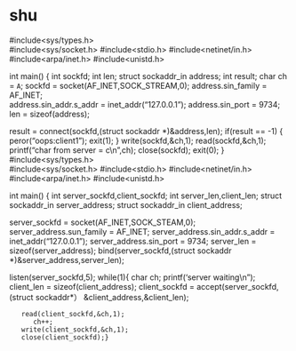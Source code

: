 shu
===
#include<sys/types.h>    
#include<sys/socket.h>
#include<stdio.h>
#include<netinet/in.h>
#include<arpa/inet.h>
#include<unistd.h>   

   int main()
  { int sockfd;
    int len;
    struct sockaddr_in address;
    int result;
    char ch = `A`;
    sockfd = socket(AF_INET,SOCK_STREAM,0);       address.sin_family = AF_INET;       
   address.sin_addr.s_addr = inet_addr(“127.0.0.1”);
   address.sin_port = 9734;
   len = sizeof(address); 

   result = connect(sockfd,(struct sockaddr *)&address,len);
              if(result == -1) {
     peror(“oops:client1”);
     exit(1); }
     write(sockfd,&ch,1); 
     read(sockfd,&ch,1);
     printf(“char from server = c\n”,ch);
     close(sockfd);
     exit(0); }  
#include<sys/types.h>                        
#include<sys/socket.h>
#include<stdio.h>
#include<netinet/in.h>
#include<arpa/inet.h>
#include<unistd.h>   

int main()
{  int server_sockfd,client_sockfd;
   int server_len,client_len;
   struct sockaddr_in server_address;
   struct sockaddr_in client_address;
 
   server_sockfd = socket(AF_INET,SOCK_STEAM,0);
   server_address.sun_family = AF_INET;
   server_address.sin_addr.s_addr = inet_addr(“127.0.0.1”);
   server_address.sin_port = 9734;
   server_len = sizeof(server_address);
   bind(server_sockfd,(struct sockaddr *)&server_address,server_len); 
   
   listen(server_sockfd,5);
   while(1){
       char ch;
       printf(‘server waiting\n”);
       client_len = sizeof(client_address);                client_sockfd = accept(server_sockfd,(struct sockaddr*）
&client_address,&client_len);
     
       read(client_sockfd,&ch,1);      
          ch++;
       write(client_sockfd,&ch,1);
       close(client_sockfd);}
